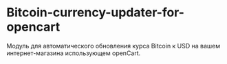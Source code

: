 Bitcoin-currency-updater-for-opencart
=====================================

Модуль для автоматического обновления курса Bitcoin к USD на вашем интернет-магазина использующем openCart.
